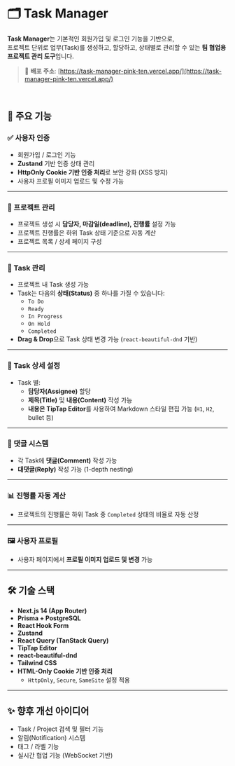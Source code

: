 # 🗂️ Task Manager

**Task Manager**는 기본적인 회원가입 및 로그인 기능을 기반으로,  
프로젝트 단위로 업무(Task)를 생성하고, 할당하고, 상태별로 관리할 수 있는 **팀 협업용 프로젝트 관리 도구**입니다.

> 🔗 **배포 주소**: [https://task-manager-pink-ten.vercel.app/](https://task-manager-pink-ten.vercel.app/)

<br />

## 🚀 주요 기능

### ✅ 사용자 인증
- 회원가입 / 로그인 기능
- **Zustand** 기반 인증 상태 관리
- **HttpOnly Cookie 기반 인증 처리**로 보안 강화 (XSS 방지)
- 사용자 프로필 이미지 업로드 및 수정 가능

---

### 📁 프로젝트 관리
- 프로젝트 생성 시 **담당자, 마감일(deadline), 진행률** 설정 가능
- 프로젝트 진행률은 하위 Task 상태 기준으로 자동 계산
- 프로젝트 목록 / 상세 페이지 구성

---

### 🧩 Task 관리
- 프로젝트 내 Task 생성 가능
- Task는 다음의 **상태(Status)** 중 하나를 가질 수 있습니다:
  - `To Do`
  - `Ready`
  - `In Progress`
  - `On Hold`
  - `Completed`
- **Drag & Drop**으로 Task 상태 변경 가능 (`react-beautiful-dnd` 기반)

---

### 👥 Task 상세 설정
- Task 별:
  - **담당자(Assignee)** 할당
  - **제목(Title)** 및 **내용(Content)** 작성 가능
  - **내용은 TipTap Editor**를 사용하여 Markdown 스타일 편집 가능 (`H1`, `H2`, bullet 등)

---

### 💬 댓글 시스템
- 각 Task에 **댓글(Comment)** 작성 가능
- **대댓글(Reply)** 작성 가능 (1-depth nesting)

---

### 📊 진행률 자동 계산
- 프로젝트의 진행률은 하위 Task 중 `Completed` 상태의 비율로 자동 산정

---

### 🖼️ 사용자 프로필
- 사용자 페이지에서 **프로필 이미지 업로드 및 변경** 가능

---

## 🛠️ 기술 스택

- **Next.js 14 (App Router)**
- **Prisma + PostgreSQL**
- **React Hook Form**
- **Zustand**
- **React Query (TanStack Query)**
- **TipTap Editor**
- **react-beautiful-dnd**
- **Tailwind CSS**
- **HTML-Only Cookie 기반 인증 처리**
  - `HttpOnly`, `Secure`, `SameSite` 설정 적용

---

## ✨ 향후 개선 아이디어

- Task / Project 검색 및 필터 기능
- 알림(Notification) 시스템
- 태그 / 라벨 기능
- 실시간 협업 기능 (WebSocket 기반)

